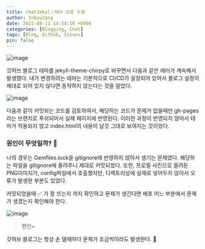 ```yaml
---
title: ChatJekylㅣ테마 오류 수정
author: InGyuJang
date: 2022-08-11 14:54:10 +0900
categories: [Blogging, Chat]
tags: [Blog, Github, Issues]
pin: false
---
```

  
![image](https://velog.velcdn.com/images/a87380/post/cc31493a-1290-4870-b332-b00152291854/image.png)
  
깃허브 블로그 테마를 jekyll-theme-chirpy로 바꾸면서 다음과 같은 에러가 계속해서 발생했다.
내가 변경하려는 테마는 기본적으로 CI/CD가 설정되어 있어서 블로그 설정이 제대로 되어 있지 않다면 동작하지 않는다는 것을 알았다.  
  
![image](https://velog.velcdn.com/images/redforest/post/d456169b-e2d9-4151-9ea6-75f9fecd8550/image.png)
  
다음과 같이 커밋되는 코드를 검토하여서, 해당하는 코드가 문제가 없을때만 gh-pages라는 브랜치로 푸쉬되어서 실제 페이지에 반영된다.
이러한 과정이 반영되지 않아서 테마가 적용되지 않고 index.html의 내용이 날것 그대로 보여지는 것이었다.

### 원인이 무엇일까? 🔨
나의 경우는 Gemfiles.lock을 gitignore에 반영하지 않아서 생기는 문제였다. 해당하는 파일을 gitignore에 올려주니 제대로 커밋되었다.
또한, 프로필 사진으로 올려둔 PNG이미지가, config파일에서 호출했지만, 디렉토리상에 실제로 넣어두지 않아서 오류가 발생한 부분도 있었다.

커밋되었을때 ✅ 가 잘 뜨는지 까지 확인하고 문제가 생긴다면 배포 어느 부분에서 문제가 생겼는지 확인해야 한다.

![image](https://velog.velcdn.com/images/redforest/post/ebb3f39e-ac13-45bd-a680-a0f6a17f1392/image.png)

> 편안~

깃허브 블로그는 항상 손 댈때마다 문제가 조금씩이라도 발생한다. 🤦